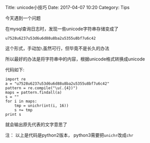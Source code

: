 Title: unicode小技巧
Date: 2017-04-07 10:20
Category: Tips


今天遇到一个问题

在mysql查询日志时，发现一些unicode字符串存储变成了

	u7528u6237u53d6u6d88u8ba2u5355u8bf7u6c42

这个形式，手动加`\`虽然可行，但毕竟不是长久的办法

所以最好的办法是将字符串中的内容，根据unicode格式转换成unicode

代码如下:

	import re	
	a = "u7528u6237u53d6u6d88u8ba2u5355u8bf7u6c42"	
	pattern = re.compile("\u(.{4})")	
	maps = pattern.findall(a)	
	s = ""	
	for i in maps:
		tmp = unichr(int(i, 16))
		s += tmp
	print s

就会输出原先代表的文字意思了

注： 以上是代码是python2版本， python3需要把`unichr`改成`chr`

